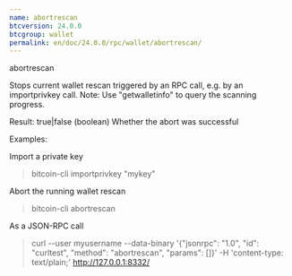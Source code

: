 ```yaml
---
name: abortrescan
btcversion: 24.0.0
btcgroup: wallet
permalink: en/doc/24.0.0/rpc/wallet/abortrescan/
---
```


abortrescan

Stops current wallet rescan triggered by an RPC call, e.g. by an importprivkey call.
Note: Use "getwalletinfo" to query the scanning progress.

Result:
true|false    (boolean) Whether the abort was successful

Examples:

Import a private key
> bitcoin-cli importprivkey "mykey"

Abort the running wallet rescan
> bitcoin-cli abortrescan 

As a JSON-RPC call
> curl --user myusername --data-binary '{"jsonrpc": "1.0", "id": "curltest", "method": "abortrescan", "params": []}' -H 'content-type: text/plain;' http://127.0.0.1:8332/



